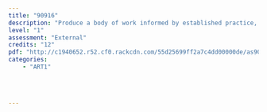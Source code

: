 ```yaml
---
title: "90916"
description: "Produce a body of work informed by established practice, which develops ideas, using a range of media"
level: "1"
assessment: "External"
credits: "12"
pdf: "http://c1940652.r52.cf0.rackcdn.com/55d25699ff2a7c4dd00000de/as90916.pdf"
categories:
    - "ART1"
    
    
    
    
---
```

